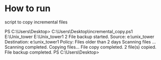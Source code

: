 # How to run 
script to copy incremental files 

PS C:\Users\Desktop> C:\Users\Desktop\incremental_copy.ps1 E:\Unix_tower E:\Unix_tower1 2
File backup started.
Source:  e:\unix_tower
Destination:  e:\unix_tower1
Policy: Files older than 2 days
Scanning files ...
Scanning completed.
Copying files...
File copy completed.
2 file(s) copied.
File backup completed.
PS C:\Users\Desktop>
